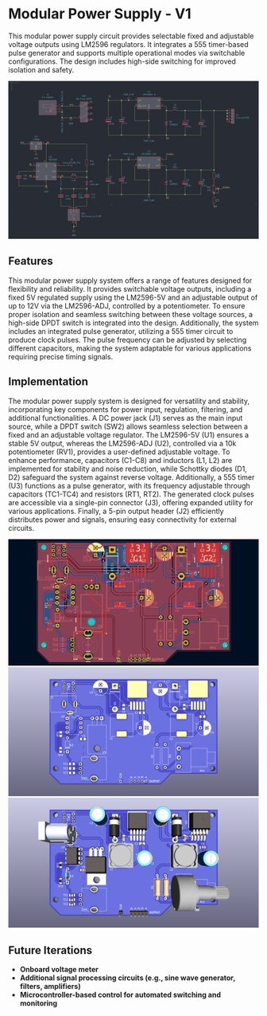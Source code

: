 # Modular Power Supply - V1
This modular power supply circuit provides selectable fixed and adjustable voltage outputs using LM2596 regulators. It integrates a 555 timer-based pulse generator and supports multiple operational modes via switchable configurations. The design includes high-side switching for improved isolation and safety.

![alt text](https://github.com/ashish-h1080/modular-power-supply-v1/blob/main/img/sch.png)



## Features
This modular power supply system offers a range of features designed for flexibility and reliability. It provides switchable voltage outputs, including a fixed 5V regulated supply using the LM2596-5V and an adjustable output of up to 12V via the LM2596-ADJ, controlled by a potentiometer. To ensure proper isolation and seamless switching between these voltage sources, a high-side DPDT switch is integrated into the design. Additionally, the system includes an integrated pulse generator, utilizing a 555 timer circuit to produce clock pulses. The pulse frequency can be adjusted by selecting different capacitors, making the system adaptable for various applications requiring precise timing signals.

## Implementation
The modular power supply system is designed for versatility and stability, incorporating key components for power input, regulation, filtering, and additional functionalities. A DC power jack (J1) serves as the main input source, while a DPDT switch (SW2) allows seamless selection between a fixed and an adjustable voltage regulator. The LM2596-5V (U1) ensures a stable 5V output, whereas the LM2596-ADJ (U2), controlled via a 10k potentiometer (RV1), provides a user-defined adjustable voltage. To enhance performance, capacitors (C1-C8) and inductors (L1, L2) are implemented for stability and noise reduction, while Schottky diodes (D1, D2) safeguard the system against reverse voltage. Additionally, a 555 timer (U3) functions as a pulse generator, with its frequency adjustable through capacitors (TC1-TC4) and resistors (RT1, RT2). The generated clock pulses are accessible via a single-pin connector (J3), offering expanded utility for various applications. Finally, a 5-pin output header (J2) efficiently distributes power and signals, ensuring easy connectivity for external circuits.
     
![alt text](https://github.com/ashish-h1080/modular-power-supply-v1/blob/main/img/lay.png)
![alt text](https://github.com/ashish-h1080/modular-power-supply-v1/blob/main/img/pcbren.png)
![alt text](https://github.com/ashish-h1080/modular-power-supply-v1/blob/main/img/3dmod.png)
## Future Iterations
- **Onboard voltage meter**
- **Additional signal processing circuits (e.g., sine wave generator, filters, amplifiers)**
- **Microcontroller-based control for automated switching and monitoring**
